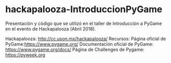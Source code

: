 # hackapalooza-IntroduccionPyGame
Presentación y código que se utilizó en el taller de Introducción a PyGame en el evento de Hackapalooza (Abril 2018).

Hackapalooza: http://cc.uson.mx/hackapalooza/
Recursos:
  Página oficial de PyGame:https://www.pygame.org/
  Documentación oficial de PyGame: https://www.pygame.org/docs/
  Página de Challenges de Pygame: https://pyweek.org 
